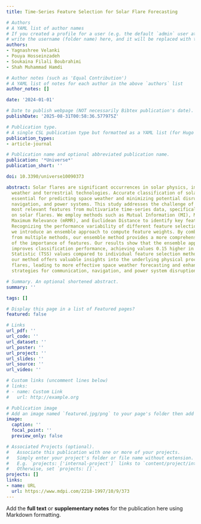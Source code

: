 ```yaml
---
title: Time-Series Feature Selection for Solar Flare Forecasting

# Authors
# A YAML list of author names
# If you created a profile for a user (e.g. the default `admin` user at `content/authors/admin/`), 
# write the username (folder name) here, and it will be replaced with their full name and linked to their profile.
authors:
- Yagnashree Velanki
- Pouya Hosseinzadeh
- Soukaina Filali Boubrahimi
- Shah Muhammad Hamdi

# Author notes (such as 'Equal Contribution')
# A YAML list of notes for each author in the above `authors` list
author_notes: []

date: '2024-01-01'

# Date to publish webpage (NOT necessarily Bibtex publication's date).
publishDate: '2025-08-31T00:58:36.577975Z'

# Publication type.
# A single CSL publication type but formatted as a YAML list (for Hugo requirements).
publication_types:
- article-journal

# Publication name and optional abbreviated publication name.
publication: '*Universe*'
publication_short: ''

doi: 10.3390/universe10090373

abstract: Solar flares are significant occurrences in solar physics, impacting space
  weather and terrestrial technologies. Accurate classification of solar flares is
  essential for predicting space weather and minimizing potential disruptions to communication,
  navigation, and power systems. This study addresses the challenge of selecting the
  most relevant features from multivariate time-series data, specifically focusing
  on solar flares. We employ methods such as Mutual Information (MI), Minimum Redundancy
  Maximum Relevance (mRMR), and Euclidean Distance to identify key features for classification.
  Recognizing the performance variability of different feature selection techniques,
  we introduce an ensemble approach to compute feature weights. By combining outputs
  from multiple methods, our ensemble method provides a more comprehensive understanding
  of the importance of features. Our results show that the ensemble approach significantly
  improves classification performance, achieving values 0.15 higher in True Skill
  Statistic (TSS) values compared to individual feature selection methods. Additionally,
  our method offers valuable insights into the underlying physical processes of solar
  flares, leading to more effective space weather forecasting and enhanced mitigation
  strategies for communication, navigation, and power system disruptions.

# Summary. An optional shortened abstract.
summary: ''

tags: []

# Display this page in a list of Featured pages?
featured: false

# Links
url_pdf: ''
url_code: ''
url_dataset: ''
url_poster: ''
url_project: ''
url_slides: ''
url_source: ''
url_video: ''

# Custom links (uncomment lines below)
# links:
# - name: Custom Link
#   url: http://example.org

# Publication image
# Add an image named `featured.jpg/png` to your page's folder then add a caption below.
image:
  caption: ''
  focal_point: ''
  preview_only: false

# Associated Projects (optional).
#   Associate this publication with one or more of your projects.
#   Simply enter your project's folder or file name without extension.
#   E.g. `projects: ['internal-project']` links to `content/project/internal-project/index.md`.
#   Otherwise, set `projects: []`.
projects: []
links:
- name: URL
  url: https://www.mdpi.com/2218-1997/10/9/373
---
```


Add the **full text** or **supplementary notes** for the publication here using Markdown formatting.
